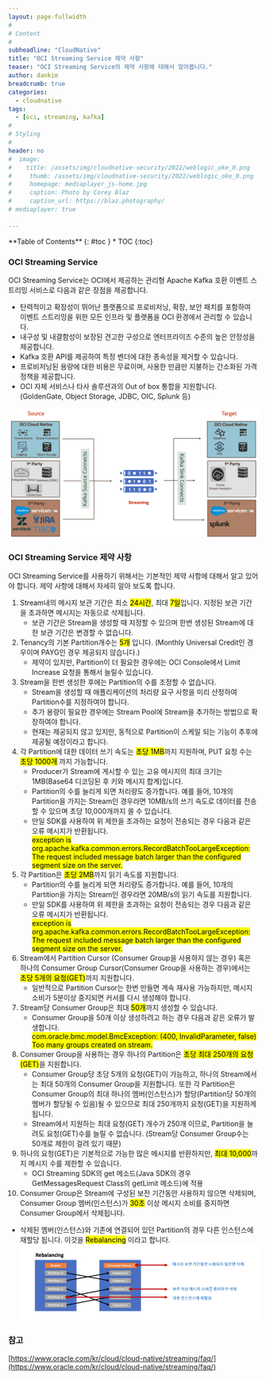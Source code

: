 ```yaml
---
layout: page-fullwidth
#
# Content
#
subheadline: "CloudNative"
title: "OCI Streaming Service 제약 사항"
teaser: "OCI Streaming Service의 제약 사항에 대해서 알아봅니다."
author: dankim
breadcrumb: true
categories:
  - cloudnative
tags:
  - [oci, streaming, kafka]
#
# Styling
#
header: no
#  image:
#    title: /assets/img/cloudnative-security/2022/weblogic_oke_0.png
#     thumb: /assets/img/cloudnative-security/2022/weblogic_oke_0.png
#     homepage: mediaplayer_js-home.jpg
#     caption: Photo by Corey Blaz
#     caption_url: https://blaz.photography/
# mediaplayer: true

---
```


<div class="panel radius" markdown="1">
**Table of Contents**
{: #toc }
*  TOC
{:toc}
</div>

### OCI Streaming Service
OCI Streaming Service는 OCI에서 제공하는 관리형 Apache Kafka 호환 이벤트 스트리밍 서비스로 다음과 같은 장점을 제공합니다.

* 탄력적이고 확장성이 뛰어난 플랫폼으로 프로비저닝, 확장, 보안 패치를 포함하여 이벤트 스트리밍을 위한 모든 인프라 및 플랫폼을 OCI 환경에서 관리할 수 있습니다.
* 내구성 및 내결함성이 보장된 견고한 구성으로 엔터프라이즈 수준의 높은 안정성을 제공합니다.
* Kafka 호환 API를 제공하여 특정 벤더에 대한 종속성을 제거할 수 있습니다.
* 프로비저닝된 용량에 대한 비용은 무료이며, 사용한 만큼만 지불하는 간소화된 가격 정책을 제공합니다.
* OCI 자체 서비스나 타사 솔루션과의 Out of box 통합을 지원합니다. (GoldenGate, Object Storage, JDBC, OIC, Splunk 등)

![](/assets/img/cloudnative-security/2022/oci-streaming-limitations-1.png " ")

### OCI Streaming Service 제약 사항
OCI Streaming Service를 사용하기 위해서는 기본적인 제약 사항에 대해서 알고 있어야 합니다. 제약 사항에 대해서 자세히 알아 보도록 합니다.

1. Stream내의 메시지 보관 기간은 최소 <mark>24시간</mark>, 최대 <mark>7일</mark>입니다. 지정된 보관 기간을 초과하면 메시지는 자동으로 삭제됩니다.
   * 보관 기간은 Stream을 생성할 때 지정할 수 있으며 한번 생성된 Stream에 대한 보관 기간은 변경할 수 없습니다.
2. Tenancy의 기본 Partition개수는 <mark>5개</mark> 입니다. (Monthly Universal Credit인 경우이며 PAYG인 경우 제공되지 않습니다.) 
   * 제약이 있지만, Partition이 더 필요한 경우에는 OCI Console에서 Limit Increase 요청을 통해서 늘릴수 있습니다.
3. Stream을 한번 생성한 후에는 Partition의 수를 조정할 수 없습니다.
   * Stream을 생성할 때 애플리케이션의 처리량 요구 사항을 미리 산정하여 Partition수를 지정하여야 합니다. 
   * 추가 용량이 필요한 경우에는 Stream Pool에 Stream을 추가하는 방법으로 확장하여야 합니다.
   * 현재는 제공되지 않고 있지만, 동적으로 Partition이 스케일 되는 기능이 추후에 제공될 예정이라고 합니다.
4. 각 Partition에 대한 데이터 쓰기 속도는 <mark>초당 1MB</mark>까지 지원하며, PUT 요청 수는 <mark>초당 1000개</mark> 까지 가능합니다.
   * Producer가 Stream에 게시할 수 있는 고유 메시지의 최대 크기는 1MB(Base64 디코딩된 후 키와 메시지 합계)입니다.
   * Partition의 수를 늘리게 되면 처리량도 증가합니다. 예를 들어, 10개의 Partition을 가지는 Stream인 경우라면 10MB/s의 쓰기 속도로 데이터를 전송할 수 있으며 초당 10,000개까지 쓸 수 있습니다.
   * 만일 SDK를 사용하여 위 제한을 초과하는 요청이 전송되는 경우 다음과 같은 오류 메시지가 반환됩니다.  
      <mark>exception is org.apache.kafka.common.errors.RecordBatchTooLargeException: The request included message batch larger than the configured segment size on the server.</mark>
5. 각 Partition은 <mark>초당 2MB</mark>까지 읽기 속도를 지원합니다.
   * Partition의 수를 늘리게 되면 처리량도 증가합니다. 예를 들어, 10개의 Partition을 가지는 Stream인 경우라면 20MB/s의 읽기 속도를 지원합니다.
   * 만일 SDK를 사용하여 위 제한을 초과하는 요청이 전송되는 경우 다음과 같은 오류 메시지가 반환됩니다.  
      <mark>exception is org.apache.kafka.common.errors.RecordBatchTooLargeException: The request included message batch larger than the configured segment size on the server.</mark>
6. Stream에서 Partition Cursor (Consumer Group을 사용하지 않는 경우) 혹은 하나의 Consumer Group Cursor(Consumer Group을 사용하는 경우)에서는 <mark>초당 5개의 요청(GET)</mark>까지 지원합니다.
   * 일반적으로 Partition Cursor는 한번 만들면 계속 재사용 가능하지만, 메시지 소비가 5분이상 중지되면 커서를 다시 생성해야 합니다.
7. Stream당 Consumer Group은 최대 <mark>50개</mark>까지 생성할 수 있습니다.
   * Consumer Group을 50개 이상 생성하려고 하는 경우 다음과 같은 오류가 발생합니다.  
      <mark>com.oracle.bmc.model.BmcException: (400, InvalidParameter, false) Too many groups created on stream.</mark>
8. Consumer Group을 사용하는 경우 하나의 Partition은 <mark>초당 최대 250개의 요청(GET)</mark>을 지원합니다.
   * Consumer Group당 초당 5개의 요청(GET)이 가능하고, 하나의 Stream에서는 최대 50개의 Consumer Group을 지원합니다. 또한 각 Partition은 Consumer Group의 최대 하나의 멤버(인스턴스)가 할당(Partition당 50개의 멤버가 할당될 수 있음)될 수 있으므로 최대 250개까지 요청(GET)을 지원하게 됩니다. 
   * Stream에서 지원하는 최대 요청(GET) 개수가 250개 이므로, Partition을 늘려도 요청(GET)수를 늘릴 수 없습니다. (Stream당 Consumer Group수는 50개로 제한이 걸려 있기 때문)
9. 하나의 요청(GET)은 기본적으로 가능한 많은 메시지를 반환하지만, <mark>최대 10,000</mark>까지 메시지 수를 제한할 수 있습니다.
   * OCI Streaming SDK의 get 메소드(Java SDK의 경우 GetMessagesRequest Class의 getLimit 메소드)에 적용
10. Consumer Group은 Stream에 구성된 보전 기간동안 사용하지 않으면 삭제되며, Consumer Group 멤버(인스턴스)가 <mark>30초</mark> 이상 메시지 소비를 중지하면 Consumer Group에서 삭제됩니다.
   * 삭제된 멤버(인스턴스)와 기존에 연결되어 있던 Partition의 경우 다른 인스턴스에 재할당 됩니다. 이것을 <mark>Rebalancing</mark> 이라고 합니다.
      ![](/assets/img/cloudnative-security/2022/oci-streaming-limitations-2.png " ")

### 참고
[https://www.oracle.com/kr/cloud/cloud-native/streaming/faq/](https://www.oracle.com/kr/cloud/cloud-native/streaming/faq/)